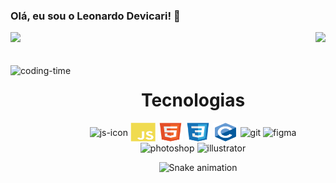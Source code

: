 
### Olá, eu sou o Leonardo Devicari! 👋

<div>
  <img  height="180em" src="https://github-readme-stats.vercel.app/api?username=Leonardoddev&show_icons=true&theme=great-gatsby&include_all_commits=true&count_private=true"/>
  <img align="right" height="180em" src="https://github-readme-stats.vercel.app/api/top-langs/?username=Leonardoddev&layout=compact&langs_count=16&theme=great-gatsby"/>
</div>
<br>

<div  align="center"> 
  <div style="display: inline_block"><br>
    <img align="left" height="250" alt="coding-time" src="code.gif">
    <h1 align="center">Tecnologias</h1>
    <img align="center" height="30" width="40" alt="js-icon" <img src="https://cdn.jsdelivr.net/gh/devicons/devicon@latest/icons/vscode/vscode-original.svg" />
    <img align="center" height="30" width="40" alt="js-icon"  src="https://raw.githubusercontent.com/devicons/devicon/master/icons/javascript/javascript-plain.svg">
    <img align="center" height="30" width="40" alt="html-icon" src="https://raw.githubusercontent.com/devicons/devicon/master/icons/html5/html5-original.svg">
    <img align="center" height="30" width="40" alt="css-icon" src="https://raw.githubusercontent.com/devicons/devicon/master/icons/css3/css3-original.svg">
    <img align="center" height="30" width="40" alt="c-icon" src="https://raw.githubusercontent.com/devicons/devicon/master/icons/c/c-original.svg">
    <img align="center" height="30" width="40" alt="git" src="https://cdn.jsdelivr.net/gh/devicons/devicon@latest/icons/git/git-original.svg" />
    <img align="center" height="30" width="40" alt="figma" src="https://cdn.jsdelivr.net/gh/devicons/devicon@latest/icons/figma/figma-original.svg" />
    <img align="center" height="30" width="40" alt="photoshop" src="https://cdn.jsdelivr.net/gh/devicons/devicon@latest/icons/photoshop/photoshop-original.svg" />
    <img align="center" height="30" width="40" alt="illustrator" <img src="https://cdn.jsdelivr.net/gh/devicons/devicon@latest/icons/illustrator/illustrator-plain.svg" />
        
   </div>
    
  
![Snake animation](https://github.com/LuigiGF/LuigiGF/blob/output/github-contribution-grid-snake.svg)
